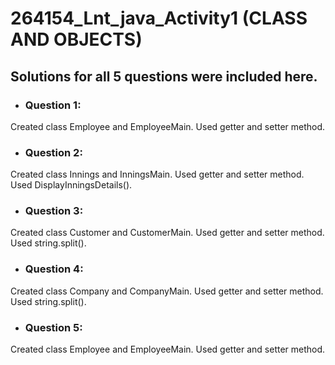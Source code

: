 # 264154_Lnt_java_Activity1 (CLASS AND OBJECTS)

## Solutions for all 5 questions were included here.

- ### Question 1:
Created class Employee and EmployeeMain.
Used getter and setter method.

- ### Question 2:
Created class Innings and InningsMain.
Used getter and setter method.
Used DisplayInningsDetails().

- ### Question 3:
Created class Customer and CustomerMain.
Used getter and setter method.
Used string.split().

- ### Question 4:
Created class Company and CompanyMain.
Used getter and setter method.
Used string.split().

- ### Question 5:
Created class Employee and EmployeeMain.
Used getter and setter method.
